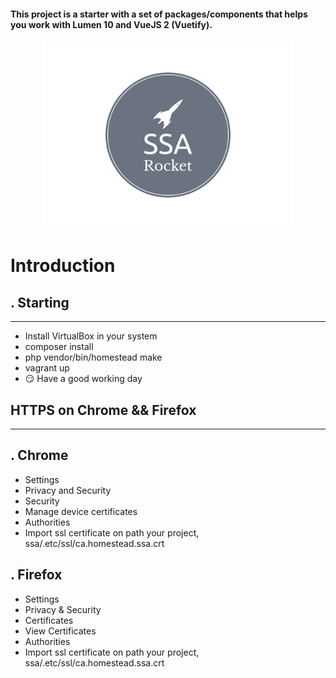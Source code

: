 <h4 style="font-style: revert">
This project is a starter with a set of packages/components that helps you work with Lumen 10 and VueJS 2 (Vuetify).
</h4>

<p align="center">
<img src=".github/ssa-logo.png" alt="drawing" width="400"/>
</p>

# Introduction

. Starting
- 
---

- Install VirtualBox in your system
- composer install
- php vendor/bin/homestead make
- vagrant up
- :smirk: Have a good working day

HTTPS on Chrome && Firefox
- 
---
. Chrome
- 

- Settings
- Privacy and Security
- Security
- Manage device certificates
- Authorities
- Import ssl certificate on path your project, ssa/.etc/ssl/ca.homestead.ssa.crt

. Firefox
- 

- Settings
- Privacy & Security
- Certificates
- View Certificates
- Authorities
- Import ssl certificate on path your project, ssa/.etc/ssl/ca.homestead.ssa.crt